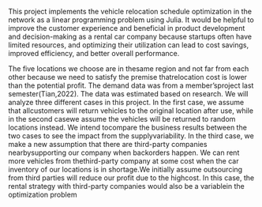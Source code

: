 This project implements the vehicle relocation schedule optimization in the network as a linear programming problem using Julia. It would be helpful to improve the customer experience and beneficial in product development and decision-making as a rental car company because startups often have limited resources, and optimizing their utilization can lead to cost savings, improved efficiency, and better overall performance. 

The five locations we choose are in thesame region and not far from each other because we need to satisfy the premise thatrelocation cost is lower than the potential profit. The demand data was from a member’sproject last semester(Tian,2022). The data was estimated based on research.
We will analyze three different cases in this project. In the first case, we assume that allcustomers will return vehicles to the original location after use, while in the second casewe assume the vehicles will be returned to random locations instead. We intend tocompare the business results between the two cases to see the impact from the supplyvariability.
In the third case, we make a new assumption that there are third-party companies nearbysupporting our company when backorders happen. We can rent more vehicles from thethird-party company at some cost when the car inventory of our locations is in shortage.We initially assume outsourcing from third parties will reduce our profit due to the highcost. In this case, the rental strategy with third-party companies would also be a variablein the optimization problem
